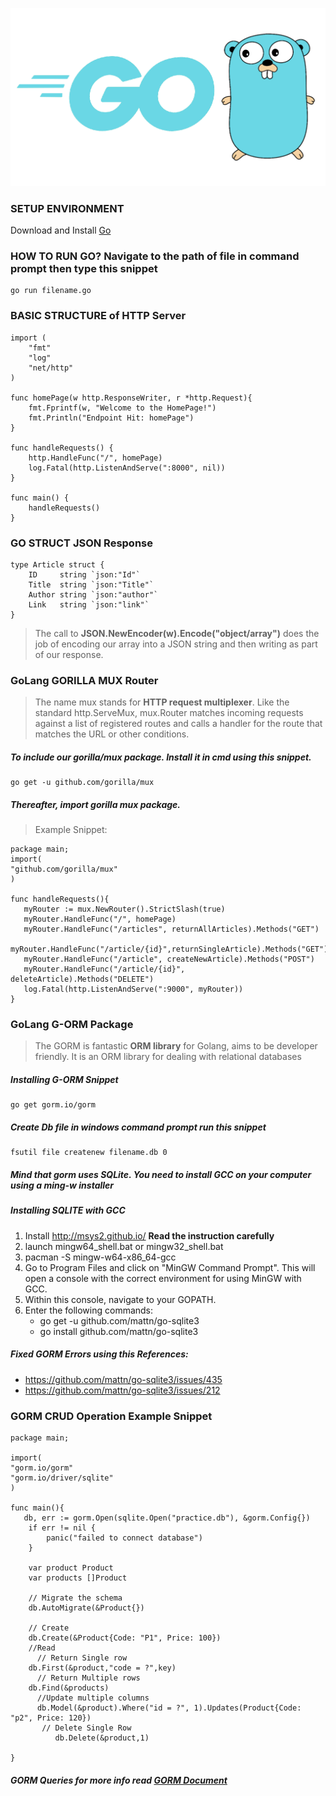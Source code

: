 ![GitHub Logo](Golang.png)

### SETUP ENVIRONMENT
Download and Install [Go](https://golang.org/doc/install)


### HOW TO RUN GO? Navigate to the path of file in command prompt then type this snippet

```
go run filename.go
```

### BASIC STRUCTURE of HTTP Server
```
import (
    "fmt"
    "log"
    "net/http"
)
 
func homePage(w http.ResponseWriter, r *http.Request){
    fmt.Fprintf(w, "Welcome to the HomePage!")
    fmt.Println("Endpoint Hit: homePage")
}
 
func handleRequests() {
    http.HandleFunc("/", homePage)
    log.Fatal(http.ListenAndServe(":8000", nil))
}
 
func main() {
    handleRequests()
}
```


### GO STRUCT JSON Response

```
type Article struct {
    ID     string `json:"Id"`
    Title  string `json:"Title"`
    Author string `json:"author"`
    Link   string `json:"link"`
}
```

> The call to **JSON.NewEncoder(w).Encode("object/array")** does the job of encoding our  array into a JSON string and then writing as part of our response.


### GoLang GORILLA MUX Router
> The name mux stands for **HTTP request multiplexer**. Like the standard http.ServeMux, mux.Router matches incoming requests against a list of registered routes
> and calls a handler for the route that matches the URL or other conditions.

##### To include our gorilla/mux package. Install it in cmd using this snippet.

```
go get -u github.com/gorilla/mux
```

##### Thereafter, import gorilla mux package. 
> Example Snippet:

```
package main;
import(
"github.com/gorilla/mux"
)

func handleRequests(){
   myRouter := mux.NewRouter().StrictSlash(true)
   myRouter.HandleFunc("/", homePage)
   myRouter.HandleFunc("/articles", returnAllArticles).Methods("GET")
   myRouter.HandleFunc("/article/{id}",returnSingleArticle).Methods("GET")
   myRouter.HandleFunc("/article", createNewArticle).Methods("POST")
   myRouter.HandleFunc("/article/{id}", deleteArticle).Methods("DELETE")
   log.Fatal(http.ListenAndServe(":9000", myRouter))
}

```

### GoLang G-ORM Package
>The GORM is fantastic **ORM library** for Golang, aims to be developer friendly. It is an ORM library for dealing with relational databases

##### Installing G-ORM Snippet
```
go get gorm.io/gorm
```
##### Create Db file in windows command prompt run this snippet
```
fsutil file createnew filename.db 0
```
##### Mind that gorm uses **SQLite**. You need to install **GCC** on your computer using a **ming-w installer** 
##### Installing SQLITE with GCC
   1. Install http://msys2.github.io/ **Read the instruction carefully**
   2. launch mingw64_shell.bat or mingw32_shell.bat
   4. pacman -S mingw-w64-x86_64-gcc
   5. Go to Program Files and click on "MinGW Command Prompt". This will open a console with the correct environment for using MinGW with GCC.
   6. Within this console, navigate to your GOPATH.
   7. Enter the following commands:
      * go get -u github.com/mattn/go-sqlite3
      * go install github.com/mattn/go-sqlite3
   
##### Fixed GORM Errors using this References:
* https://github.com/mattn/go-sqlite3/issues/435
* https://github.com/mattn/go-sqlite3/issues/212 

### GORM CRUD Operation Example Snippet
```
package main;

import(
"gorm.io/gorm"
"gorm.io/driver/sqlite"
)

func main(){
   db, err := gorm.Open(sqlite.Open("practice.db"), &gorm.Config{})
    if err != nil {
        panic("failed to connect database")
    }
    
    var product Product 
    var products []Product

    // Migrate the schema
    db.AutoMigrate(&Product{})
    
    // Create
    db.Create(&Product{Code: "P1", Price: 100})
    //Read 
      // Return Single row
    db.First(&product,"code = ?",key)
      // Return Multiple rows
    db.Find(&products)
      //Update multiple columns
      db.Model(&product).Where("id = ?", 1).Updates(Product{Code: "p2", Price: 120})
       // Delete Single Row
          db.Delete(&product,1)

}

```

##### GORM Queries for more info read [GORM Document](https://gorm.io/docs/query.html) 


